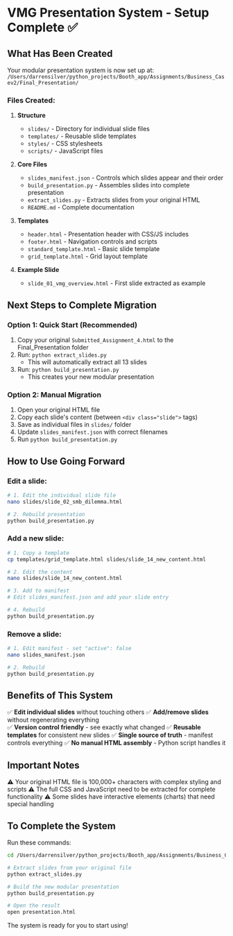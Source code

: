 # VMG Presentation System - Setup Complete ✅

## What Has Been Created

Your modular presentation system is now set up at:
`/Users/darrensilver/python_projects/Booth_app/Assignments/Business_Casev2/Final_Presentation/`

### Files Created:

1. **Structure**
   - `slides/` - Directory for individual slide files
   - `templates/` - Reusable slide templates
   - `styles/` - CSS stylesheets
   - `scripts/` - JavaScript files

2. **Core Files**
   - `slides_manifest.json` - Controls which slides appear and their order
   - `build_presentation.py` - Assembles slides into complete presentation
   - `extract_slides.py` - Extracts slides from your original HTML
   - `README.md` - Complete documentation

3. **Templates**
   - `header.html` - Presentation header with CSS/JS includes
   - `footer.html` - Navigation controls and scripts
   - `standard_template.html` - Basic slide template
   - `grid_template.html` - Grid layout template

4. **Example Slide**
   - `slide_01_vmg_overview.html` - First slide extracted as example

## Next Steps to Complete Migration

### Option 1: Quick Start (Recommended)
1. Copy your original `Submitted_Assignment_4.html` to the Final_Presentation folder
2. Run: `python extract_slides.py`
   - This will automatically extract all 13 slides
3. Run: `python build_presentation.py`
   - This creates your new modular presentation

### Option 2: Manual Migration
1. Open your original HTML file
2. Copy each slide's content (between `<div class="slide">` tags)
3. Save as individual files in `slides/` folder
4. Update `slides_manifest.json` with correct filenames
5. Run `python build_presentation.py`

## How to Use Going Forward

### Edit a slide:
```bash
# 1. Edit the individual slide file
nano slides/slide_02_smb_dilemma.html

# 2. Rebuild presentation
python build_presentation.py
```

### Add a new slide:
```bash
# 1. Copy a template
cp templates/grid_template.html slides/slide_14_new_content.html

# 2. Edit the content
nano slides/slide_14_new_content.html

# 3. Add to manifest
# Edit slides_manifest.json and add your slide entry

# 4. Rebuild
python build_presentation.py
```

### Remove a slide:
```bash
# 1. Edit manifest - set "active": false
nano slides_manifest.json

# 2. Rebuild
python build_presentation.py
```

## Benefits of This System

✅ **Edit individual slides** without touching others
✅ **Add/remove slides** without regenerating everything  
✅ **Version control friendly** - see exactly what changed
✅ **Reusable templates** for consistent new slides
✅ **Single source of truth** - manifest controls everything
✅ **No manual HTML assembly** - Python script handles it

## Important Notes

⚠️ Your original HTML file is 100,000+ characters with complex styling and scripts
⚠️ The full CSS and JavaScript need to be extracted for complete functionality
⚠️ Some slides have interactive elements (charts) that need special handling

## To Complete the System

Run these commands:
```bash
cd /Users/darrensilver/python_projects/Booth_app/Assignments/Business_Casev2/Final_Presentation

# Extract slides from your original file
python extract_slides.py

# Build the new modular presentation
python build_presentation.py

# Open the result
open presentation.html
```

The system is ready for you to start using!

